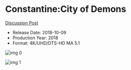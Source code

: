 # Constantine:City of Demons

[Discussion Post](https://www.avsforum.com/threads/bass-eq-for-filtered-movies.2995212/post-56994304)

* Release Date: 2018-10-09
* Production Year: 2018
* Format: 4K/UHD/DTS-HD MA 5.1

![img 0](https://i.imgur.com/o2ZbY8i.jpg)

![img 1](https://i.imgur.com/qyYSOYJ.jpg)

